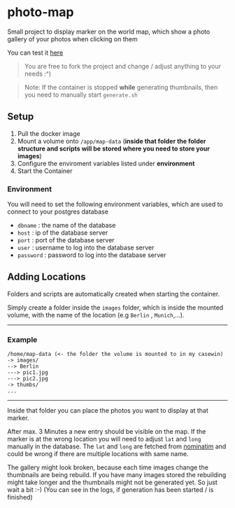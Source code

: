 # photo-map
Small project to display marker on the world map, which show a photo gallery of your photos when clicking on them

You can test it [here](https://travel.ax4w.me)

> You are free to fork the project and change / adjust anything to your needs :^) 

> Note: If the container is stopped **while** generating thumbnails, then you need to manually start `generate.sh`

## Setup
1. Pull the docker image
2. Mount a volume onto `/app/map-data` (**inside that folder the folder structure and scripts will be stored where you need to store your images**)
3. Configure the enviroment variables listed under **environment**
4. Start the Container
   
### Environment
You will need to set the following environment variables, which are used to connect to your postgres database
- `dbname` : the name of the database
- `host` : ip of the database server
- `port` : port of the database server
- `user` : username to log into the database server
- `password` : password to log into the database server

  
## Adding Locations
Folders and scripts are automatically created when starting the container.

Simply create a folder inside the `images` folder, which is inside the mounted volume, with the name of the location (e.g `Berlin` , `Munich`,...).

---
### Example
```
/home/map-data (<- the folder the volume is mounted to in my casewin)
-> images/
--> Berlin
---> pic1.jpg
---> pic2.jpg
-> thumbs/
...
```
---

Inside that folder you can place the photos you want to display at that marker. 

After max. 3 Minutes a new entry should be visible on the map. If the marker is at the wrong location you will need to adjust `lat` and `long` manually in the database.
The `lat` and `long` are fetched from [nominatim](https://nominatim.openstreetmap.org/) and could be wrong if there are multiple locations with same name.

The gallery might look broken, because each time images change the thumbnails are being rebuild. If you have many images stored the rebuilding might take longer and the 
thumbnails might not be generated yet. So just wait a bit :-) (You can see in the logs, if generation has been started / is finished)
